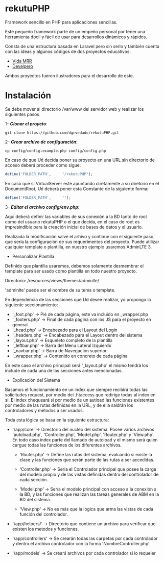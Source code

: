 # rekutuPHP

Framework sencillo en PHP para aplicaciones sencillas.

Este pequeño framework parte de un empeño personal por tener una herramienta docil y fácil de usar para desarrollos dinámicos y rápidos.

Consta de una estructura basada en Laravel pero sin serlo y también cuenta con las ideas y algunos códigos de dos proyectos educativos:

* [Vida MRR](https://github.com/marcosrivasr/Curso-PHP-MySQL/tree/master/43-49.%20MVC)
* [Develpero](https://github.com/Developero-oficial/php-mvc)

Ambos proyectos fueron ilustradores para el desarrollo de este.

# Instalación

Se debe mover al directorio /var/www del servidor web y realizar los siguientes 
pasos.

1- ***Clonar el proyeto***:

```
git clone https://github.com/dgrvedado/rekutuPHP.git
```

2- ***Crear archivo de configuración***:

```
cp config/config.example.php config/config.php
```

En caso de que Ud decida poner su proyecto en una URL sin directorio de acceso 
deberá proceder como sigue:

```php
define('FOLDER_PATH',     '/rekutuPHP');
```

En caso que si VirtualServer esté apuntando diretamente a su diretorio en el 
DocumentRoot, Ud deberá poner esta Constante de la siguiente forma:

```php
define('FOLDER_PATH',     '');
```

3- ***Editar el archivo config/env.php***:

Aquí deberá definir las variables de sus conexión a la BD tanto de root como del usuario rekutuPHP o el que decida, en el caso de root es impresindible para la creación inicial de bases de datos y el usuario.

Realizada la modificación salve el arhivo y continue con el siguiente paso, que sería la configuración de sus requerimentos del proyecto. Puede utilizar cualquier template o plantilla, en nuestro ejemplo usaremos AdminLTE 3.

* Personalizar Plantilla

Definido que plantilla usaremos, debemos solamente desmembrar el template para ser usado como plantilla en todo nuestro proyecto.

Directorio: /resources/views/themes/adminlte/

'adminlte' puede ser el nombre de su tema o template.

En dependencia de las secciones que Ud desee realizar, yo propongo la siguiente seccionamiento:
* '_foot.php'    -> Pié de cada página, este va incluido en _wrapper.php
* '_footers.php' -> Final de cada página con los JS para el proyecto en general.
* '_head.php'    -> Encabezado para el Layout del Login
* '_headers.php' -> Encabezado para el Layout dentro del sistema
* '_layout.php'  -> Esqueleto completo de la plantilla
* '_leftbar.php' -> Barra del Menu Lateral Izquierdo
* '_navbar.php'  -> Barra de Navegación superior
* '_wrapper.php' -> Contenido en concreto de cada página

En este caso el archivo principal será '_layout.php' el mismo tendrá los include de cada una de las secciones antes mencionadas.

* Explicación del Sistema

Basamos el funcionamiento en un index que siempre recibirá todas las solicitudes request, por medio del .htaccess que redirige todas al index en si. El index chequeará si por medio de un autload las funciones existentes por medio de las rutas definidas en la URL, y de ella saldrán los controladores y métodos a ser usados. 

Toda esta lógica se basa en la siguiente estructura:

* '/app/core' -> Directorio del nucleo del sistema. Posee varios archivos 'autoload.php', 'Controller.php', 'Model.php', 'Router.php' y 'View.php'. En todo caso index parte del llamado de autoload y el mismo será quien cargue todas las funciones de los diferentes archivos.

    * 'Router.php' -> Define las rutas del sistema, evaluando si existe la clase y las funciones que serán parte de las rutas a ser accedidas.

    * 'Controller.php' -> Sería el Controlador principal que posee la carga del modelo propio y de las vistas definidas dentro del controlador de cada sección.

    * 'Model.php' -> Sería el modelo principal con acceso a la conexión a la BD, y las funciones que realizan las tareas generales de ABM en la BD del sistema.

    * 'View.php' -> No es más que la lógica que arma las vistas de cada función del controlador.

* '/app/helpers/' -> Directorio que contiene un archivo para verificar que existen los metodos y funciones.

* '/app/controllers' -> Se crearán todas las carpetas por cada controlador y dentro el archivo controlador con la forma 'NombreController.php'

* '/app/models'      -> Se creará archivos por cada controlador si lo requeier 
